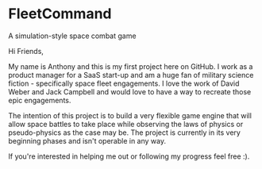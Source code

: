 # FleetCommand
A simulation-style space combat game

Hi Friends,

My name is Anthony and this is my first project here on GitHub. I work as a product manager for a SaaS start-up and am a huge fan of military science fiction - specifically space fleet engagements. I love the work of David Weber and Jack Campbell and would love to have a way to recreate those epic engagements.

The intention of this project is to build a very flexible game engine that will allow space battles to take place while observing the laws of physics or pseudo-physics as the case may be. The project is currently in its very beginning phases and isn't operable in any way.

If you're interested in helping me out or following my progress feel free :).

